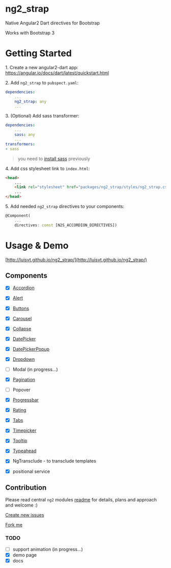 # ng2_strap

Native Angular2 Dart directives for Bootstrap

Works with Bootstrap 3

# Getting Started

1\. Create a new angular2-dart app: https://angular.io/docs/dart/latest/quickstart.html

2\. Add `ng2_strap` to `pubspect.yaml`:
    
```yaml
dependencies:
    ...
    ng2_strap: any
    ...
```

3\. (Optional) Add sass transformer:

```yaml
dependencies:
    ...
    sass: any
    ...
transformers:
- sass
```

> you need to [install sass](http://sass-lang.com/install) previously


4\. Add css stylesheet link to `index.html`:

```html
<head>
    ...
    <link rel="stylesheet" href="packages/ng2_strap/styles/ng2_strap.css">
    ...
</head>
```

5\. Add needed `ng2_strap` directives to your components:

```dart
@Component(
    ...
    directives: const [N2S_ACCORDION_DIRECTIVES])
```

# Usage & Demo

[http://luisvt.github.io/ng2_strap/](http://luisvt.github.io/ng2_strap/)

## Components

- [x] [Accordion](http://luisvt.github.io/ng2_strap/#accordion)
- [x] [Alert](http://luisvt.github.io/ng2_strap/#accordion)
- [x] [Buttons](http://luisvt.github.io/ng2_strap/#accordion)
- [x] [Carousel](http://luisvt.github.io/ng2_strap/#accordion)
- [x] [Collapse](http://luisvt.github.io/ng2_strap/#accordion)
- [x] [DatePicker](http://luisvt.github.io/ng2_strap/#accordion)
- [x] [DatePickerPopup](http://luisvt.github.io/ng2_strap/#accordion)
- [x] [Dropdown](http://luisvt.github.io/ng2_strap/#accordion)
- [ ] Modal (in progress...)
- [x] [Pagination](http://luisvt.github.io/ng2_strap/#accordion)
- [ ] Popover
- [x] [Progressbar](http://luisvt.github.io/ng2_strap/#accordion)
- [x] [Rating](http://luisvt.github.io/ng2_strap/#accordion)
- [x] [Tabs](http://luisvt.github.io/ng2_strap/#accordion)
- [x] [Timepicker](http://luisvt.github.io/ng2_strap/#accordion)
- [x] [Tooltip](http://luisvt.github.io/ng2_strap/#accordion)
- [x] [Typeahead](http://luisvt.github.io/ng2_strap/#accordion)

- [x] NgTransclude - to transclude templates
- [x] positional service

## Contribution

Please read central `ng2` modules [readme](https://github.com/valor-software/ng2-plans) for details, plans and approach and welcome :)

[Create new issues](https://github.com/luisvt/ng2_strap/issues/new)

[Fork me](https://github.com/luisvt/ng2_strap/issues#fork-destination-box)


### TODO
- [ ] support animation  (in progress...)
- [x] demo page
- [x] docs
